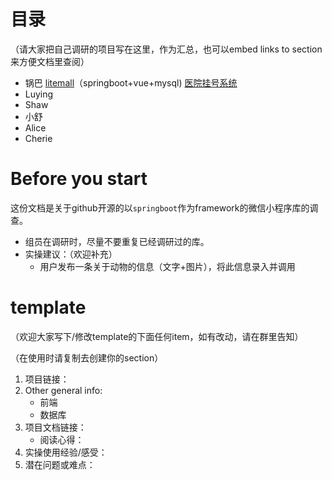 # 目录

（请大家把自己调研的项目写在这里，作为汇总，也可以embed links to section来方便文档里查阅）

- 锅巴 [litemall](https://github.com/linlinjava/litemall)（springboot+vue+mysql) [医院挂号系统](https://github.com/YuJian95/hospital)
- Luying
- Shaw
- 小舒
- Alice
- Cherie



# Before you start

这份文档是关于github开源的以`springboot`作为framework的微信小程序库的调查。

- 组员在调研时，尽量不要重复已经调研过的库。
- 实操建议：（欢迎补充）
  - 用户发布一条关于动物的信息（文字+图片），将此信息录入并调用



# template

（欢迎大家写下/修改template的下面任何item，如有改动，请在群里告知）

（在使用时请复制去创建你的section）

1. 项目链接：
2. Other general info:
   - 前端
   - 数据库
3. 项目文档链接：
   - 阅读心得：
4. 实操使用经验/感受：
5. 潜在问题或难点：
